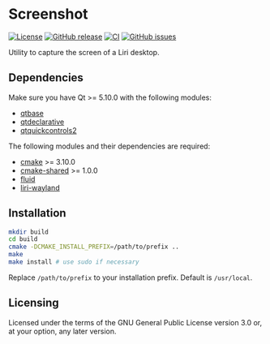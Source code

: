 Screenshot
==========

[![License](https://img.shields.io/badge/license-GPLv3.0-blue.svg)](https://www.gnu.org/licenses/gpl-3.0.html)
[![GitHub release](https://img.shields.io/github/release/lirios/screenshot.svg)](https://github.com/lirios/screenshot)
[![CI](https://github.com/lirios/screenshot/workflows/CI/badge.svg?branch=develop)](https://github.com/lirios/screenshot/actions?query=workflow%3ACI)
[![GitHub issues](https://img.shields.io/github/issues/lirios/screenshot.svg)](https://github.com/lirios/screenshot/issues)

Utility to capture the screen of a Liri desktop.

## Dependencies

Make sure you have Qt >= 5.10.0 with the following modules:

 * [qtbase](http://code.qt.io/cgit/qt/qtbase.git)
 * [qtdeclarative](http://code.qt.io/cgit/qt/qtdeclarative.git)
 * [qtquickcontrols2](http://code.qt.io/cgit/qt/qtquickcontrols2.git)

The following modules and their dependencies are required:

 * [cmake](https://gitlab.kitware.com/cmake/cmake) >= 3.10.0
 * [cmake-shared](https://github.com/lirios/cmake-shared.git) >= 1.0.0
 * [fluid](https://github.com/lirios/fluid.git)
 * [liri-wayland](https://github.com/lirios/wayland)

## Installation

```sh
mkdir build
cd build
cmake -DCMAKE_INSTALL_PREFIX=/path/to/prefix ..
make
make install # use sudo if necessary
```

Replace `/path/to/prefix` to your installation prefix.
Default is `/usr/local`.

## Licensing

Licensed under the terms of the GNU General Public License version 3.0 or,
at your option, any later version.
